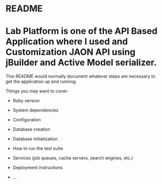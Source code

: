 # README
Lab Platform is one of the API Based Application where I used and Customization JAON API using jBuilder and Active Model serializer.
==========================================


This README would normally document whatever steps are necessary to get the
application up and running.

Things you may want to cover:

* Ruby version

* System dependencies

* Configuration

* Database creation

* Database initialization

* How to run the test suite

* Services (job queues, cache servers, search engines, etc.)

* Deployment instructions

* ...
